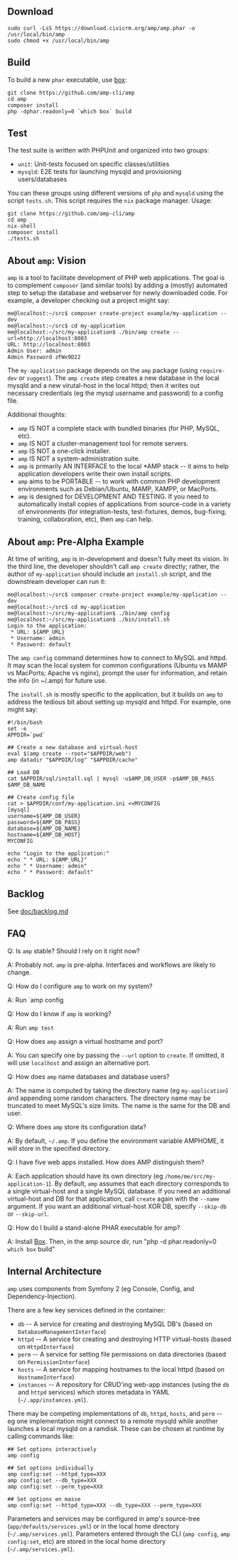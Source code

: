 ## Download

```
sudo curl -LsS https://download.civicrm.org/amp/amp.phar -o /usr/local/bin/amp
sudo chmod +x /usr/local/bin/amp
```

## Build

To build a new `phar` executable, use [box](http://box-project.github.io/box2/):

```
git clone https://github.com/amp-cli/amp
cd amp
composer install
php -dphar.readonly=0 `which box` build
```

## Test

The test suite is written with PHPUnit and organized into two groups:

* `unit`: Unit-tests focused on specific classes/utilities
* `mysqld`: E2E tests for launching mysqld and provisioning users/databases

You can these groups using different versions of `php` and `mysqld` using the
script `tests.sh`. This script requires the `nix` package manager. Usage:

```
git clone https://github.com/amp-cli/amp
cd amp
nix-shell
composer install
./tests.sh
```

## About `amp`: Vision ##

`amp` is a tool to facilitate development of PHP web applications. The goal is
to complement `composer` (and similar tools) by adding a (mostly) automated
step to setup the database and webserver for newly downloaded code. For example,
a developer checking out a project might say:

```
me@localhost:~/src$ composer create-project example/my-application --dev
me@localhost:~/src$ cd my-application
me@localhost:~/src/my-application$ ./bin/amp create --url=http://localhost:8003
URL: http://localhost:8003
Admin User: admin
Admin Password zFWx9D22
```

The `my-application` package depends on the `amp` package (using `require-dev` or
`suggest`).  The `amp create` step creates a new database in the local mysqld and
a new virutal-host in the local httpd; then it writes out necessary credentials
(eg the mysql username and password) to a config file.

Additional thoughts:

 * `amp` IS NOT a complete stack with bundled binaries (for PHP, MySQL, etc).
 * `amp` IS NOT a cluster-management tool for remote servers.
 * `amp` IS NOT a one-click installer.
 * `amp` IS NOT a system-administration suite.
 * `amp` is primarily AN INTERFACE to the local *AMP stack -- it aims to help
   application developers write their own install scripts.
 * `amp` aims to be PORTABLE -- to work with common PHP development environments
   such as Debian/Ubuntu, MAMP, XAMPP, or MacPorts.
 * `amp` is designed for DEVELOPMENT AND TESTING. If you need to automatically install
   copies of applications from source-code in a variety of environments (for
   integration-tests, test-fixtures, demos, bug-fixing, training, collaboration, etc),
   then `amp` can help.

## About `amp`: Pre-Alpha Example ##

At time of writing, `amp` is in-development and doesn't fully meet its vision.
In the third line, the developer shouldn't call `amp create` directly; rather,
the author of `my-application` should include an `install.sh` script, and
the downstream developer can run it:

```
me@localhost:~/src$ composer create-project example/my-application --dev
me@localhost:~/src$ cd my-application
me@localhost:~/src/my-application$ ./bin/amp config
me@localhost:~/src/my-application$ ./bin/install.sh
Login to the application:
 * URL: ${AMP_URL}
 * Username: admin
 * Password: default
```

The `amp config` command determines how to connect to MySQL and httpd.
It may scan the local system for common configurations (Ubuntu vs
MAMP vs MacPorts; Apache vs nginx), prompt the user for information, and
retain the info (in ~/.amp) for future use.

The `install.sh` is mostly specific to the application, but it builds
on `amp` to address the tedious bit about setting up mysqld and httpd.
For example, one might say:

```
#!/bin/bash
set -e
APPDIR=`pwd`

## Create a new database and virtual-host
eval $(amp create --root="$APPDIR/web")
amp datadir "$APPDIR/log" "$APPDIR/cache"

## Load DB
cat $APPDIR/sql/install.sql | mysql -u$AMP_DB_USER -p$AMP_DB_PASS $AMP_DB_NAME

## Create config file
cat > $APPDIR/conf/my-application.ini <<MYCONFIG
[mysql]
username=${AMP_DB_USER}
password=${AMP_DB_PASS}
database=${AMP_DB_NAME}
hostname=${AMP_DB_HOST}
MYCONFIG

echo "Login to the application:"
echo " * URL: ${AMP_URL}"
echo " * Username: admin"
echo " * Password: default"
```

## Backlog

See [doc/backlog.md](doc/backlog.md)

## FAQ ##

Q: Is `amp` stable? Should I rely on it right now?

A: Probably not. `amp` is pre-alpha. Interfaces and workflows are likely to change.

Q: How do I configure `amp` to work on my system?

A: Run `amp config

Q: How do I know if `amp` is working?

A: Run `amp test`

Q: How does `amp` assign a virtual hostname and port?

A: You can specify one by passing the `--url` option to `create`. If omitted,
it will use `localhost` and assign an alternative port.

Q: How does `amp` name databases and database users?

A: The name is computed by taking the directory name (eg `my-application`)
and appending some random characters.  The directory name may be truncated
to meet MySQL's size limits.  The name is the same for the DB and user.

Q: Where does `amp` store its configuration data?

A: By default, `~/.amp`. If you define the environment variable AMPHOME, it will store in the specified directory.

Q: I have five web apps installed. How does AMP distinguish them?

A: Each application should have its own directory (eg
`/home/me/src/my-application-1`).  By default, `amp` assumes that each
directory corresponds to a single virtual-host and a single MySQL database.
If you need an additional virtual-host and DB for that application, call
`create` again with the `--name` argument.  If you want an additional
virtual-host XOR DB, specify `--skip-db` or `--skip-url`.

Q: How do I build a stand-alone PHAR executable for amp?

A: Install [Box](http://box-project.org/). Then, in the amp source dir, run "php -d phar.readonly=0 `which box` build"

## Internal Architecture ##

`amp` uses components from Symfony 2 (eg Console, Config, and
Dependency-Injection).

There are a few key services defined in the container:

 * `db` -- A service for creating and destroying MySQL DB's
   (based on `DatabaseManagementInterface`)
 * `httpd` -- A service for creating and destroying HTTP virtual-hosts
   (based on `HttpdInterface`)
 * `perm` -- A service for setting file permissions on data directories
   (based on `PermissionInterface`)
 * `hosts` -- A service for mapping hostnames to the local httpd
   (based on `HostnameInterface`)
 * `instances` -- A repository for CRUD'ing web-app instances (using the
   `db` and `httpd` services) which stores metadata in YAML
   (`~/.app/instances.yml`).

There may be competing implementations of `db`, `httpd`, `hosts`, and `perm` -- eg
one implementation might connect to a remote mysqld while another launches a
local mysqld on a ramdisk.  These can be chosen at runtime by calling
commands like:

```
## Set options interactively
amp config

## Set options individually
amp config:set --httpd_type=XXX
amp config:set --db_type=XXX
amp config:set --perm_type=XXX

## Set options en masse
amp config:set --httpd_type=XXX --db_type=XXX --perm_type=XXX
```

Parameters and services may be configured in amp's source-tree
(`app/defaults/services.yml`) or in the local home directory
(`~/.amp/services.yml`). Parameters entered through the CLI
(`amp config`, `amp config:set`, etc) are stored in the local
home directory (`~/.amp/services.yml`).
